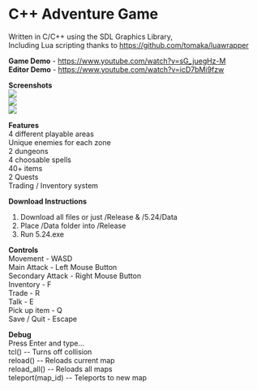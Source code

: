 # C++ Adventure Game

Written in C/C++ using the SDL Graphics Library,  
Including Lua scripting thanks to https://github.com/tomaka/luawrapper  

**Game Demo** - https://www.youtube.com/watch?v=sG_juegHz-M  
**Editor Demo** - https://www.youtube.com/watch?v=icD7bMi9fzw  

**Screenshots**  
![](https://github.com/willardt/2D-Adventure-Game/blob/master/Screenshots/ss1.png?raw=true "")  
![](https://github.com/willardt/2D-Adventure-Game/blob/master/Screenshots/ss2.png?raw=true "")  
![](https://github.com/willardt/2D-Adventure-Game/blob/master/Screenshots/ss3.png?raw=true "")  

**Features**  
4 different playable areas  
Unique enemies for each zone  
2 dungeons  
4 choosable spells  
40+ items  
2 Quests  
Trading / Inventory system  

**Download Instructions**  
1. Download all files or just /Release & /5.24/Data  
2. Place /Data folder into /Release  
3. Run 5.24.exe  

**Controls**  
Movement - WASD  
Main Attack - Left Mouse Button  
Secondary Attack - Right Mouse Button  
Inventory - F  
Trade - R  
Talk - E  
Pick up item - Q  
Save / Quit - Escape  

**Debug**  
Press Enter and type...  
tcl() -- Turns off collision  
reload() -- Reloads current map  
reload_all() -- Reloads all maps  
teleport(map_id) -- Teleports to new map  
